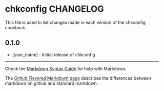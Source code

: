 chkconfig CHANGELOG
===================

This file is used to list changes made in each version of the chkconfig cookbook.

0.1.0
-----
- [your_name] - Initial release of chkconfig

- - -
Check the [Markdown Syntax Guide](http://daringfireball.net/projects/markdown/syntax) for help with Markdown.

The [Github Flavored Markdown page](http://github.github.com/github-flavored-markdown/) describes the differences between markdown on github and standard markdown.
